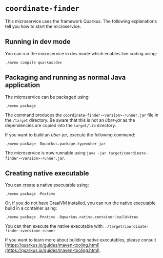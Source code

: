 # `coordinate-finder`

This microservice uses the framework Quarkus. The following explanations tell you how to start the microservice.

## Running in dev mode

You can run the microservice in dev mode which enables live coding using:

```shell script
./mvnw compile quarkus:dev
```

## Packaging and running as normal Java application

The microservice can be packaged using:

```shell script
./mvnw package
```

The command produces the `coordinate-finder-<version>-runner.jar` file in the `/target` directory. Be aware that this is 
not an _über-jar_ as the dependencies are copied into the `target/lib` directory.

If you want to build an _über-jar_, execute the following command:

```shell script
./mvnw package -Dquarkus.package.type=uber-jar
```

The microservice is now runnable using `java -jar target/coordinate-finder-<version>-runner.jar`.

## Creating native executable

You can create a native executable using:

```shell script
./mvnw package -Pnative
```

Or, if you do not have GraalVM installed, you can run the native executable build in a container using:

```shell script
./mvnw package -Pnative -Dquarkus.native.container-build=true
```

You can then execute the native executable with: `./target/coordinate-finder-<version>-runner`

If you want to learn more about building native executables, please consult 
[https://quarkus.io/guides/maven-tooling.html](https://quarkus.io/guides/maven-tooling.html).
